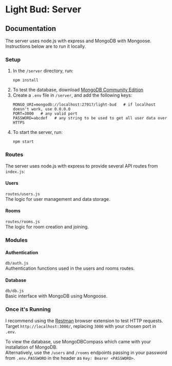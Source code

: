 # Light Bud: Server

## Documentation

The server uses node.js with express and MongoDB with Mongoose. Instructions below are to run it locally.

### Setup

1. In the `/server` directory, run:  
    ```
    npm install
    ```
1. To test the database, download [MongoDB Community Edition](https://www.mongodb.com/try/download/community)
1. Create a `.env` file in `/server`, and add the following keys:
    ```
    MONGO_URI=mongodb://localhost:27017/light-bud   # if localhost doesn't work, use 0.0.0.0
    PORT=3000   # any valid port
    PASSWORD=abcdef   # any string to be used to get all user data over HTTPS
    ```
1. To start the server, run:
    ```
    npm start
    ```

### Routes
The server uses node.js with express to provide several API routes from `index.js`:

#### Users
`routes/users.js`  
The logic for user management and data storage.  

#### Rooms
`routes/rooms.js`  
The logic for room creation and joining.

### Modules

#### Authentication
`db/auth.js`  
Authentication functions used in the users and rooms routes.

#### Database
`db/db.js`  
Basic interface with MongoDB using Mongoose.

### Once it's Running
I recommend using the [Restman](https://chromewebstore.google.com/detail/restman/ihgpcfpkpmdcghlnaofdmjkoemnlijdi) browser extension to test HTTP requests.  
Target `http://localhost:3000/`, replacing `3000` with your chosen port in `.env`.  

To view the database, use MongoDBCompass which came with your installation of MongoDB. <!-- do they have to create the connection? -->  
Alternatively, use the `/users` and `/rooms` endpoints passing in your password from `.env.PASSWORD` in the header as `Key: Bearer <PASSWORD>`.